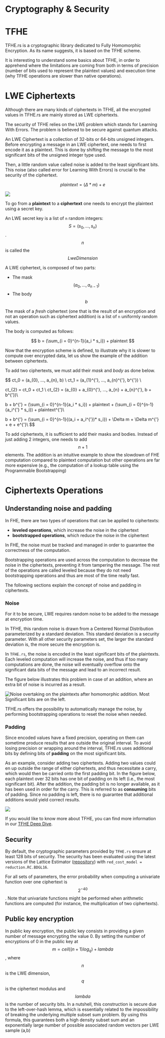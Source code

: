 # Cryptography & Security

# TFHE

TFHE.rs is a cryptographic library dedicated to Fully Homomorphic Encryption. As its name
suggests, it is based on the TFHE scheme.

It is interesting to understand some basics about TFHE,
in order to apprehend where the limitations are coming from both
in terms of precision (number of bits used to represent the plaintext values)
and execution time (why TFHE operations are slower than native operations).

# LWE Ciphertexts

Although there are many kinds of ciphertexts in TFHE,
all the encrypted values in TFHE.rs are mainly stored as LWE ciphertexts.

The security of TFHE relies on the LWE problem which stands for Learning With Errors.
The problem is believed to be secure against quantum attacks.

An LWE Ciphertext is a collection of 32-bits or 64-bits unsigned integers.
Before encrypting a message in an LWE ciphertext, one needs to first encode it as a plaintext.
This is done by shifting the message to the most significant bits of the unsigned integer type used.

Then, a little random value called noise is added to the least significant bits.
This noise (also called error for Learning With Errors) is crucial to the security of the ciphertext.

$$ plaintext = (\Delta * m) + e $$

![](../_static/lwe.png)

To go from a **plaintext** to a **ciphertext** one needs to encrypt the plaintext using a secret key.

An LWE secret key is a list of `n` random integers: $$S = (s_0, ..., s_n)$$.
$$n$$ is called the $$LweDimension$$

A LWE ciphertext, is composed of two parts:
- The mask $$(a_0, ..., a_{n-1})$$
- The body $$b$$

The mask of a _fresh_ ciphertext (one that is the result of an encryption
and not an operation such as ciphertext addition) is a list of `n` uniformly random values.

The body is computed as follows:

$$ b = (\sum_{i = 0}^{n-1}{a_i * s_i}) + plaintext $$

Now that the encryption scheme is defined, to illustrate why it is slower to compute over encrypted data,
let us show the example of the addition between ciphertexts.

To add two ciphertexts, we must add their $mask$ and $body$ as done below.

$$
ct_0 = (a_{0}, ..., a_{n}, b) \\
ct_1 = (a_{1}^{'}, ..., a_{n}^{'}, b^{'}) \\

ct_{2} = ct_0 + ct_1 \\
ct_{2} = (a_{0} + a_{0}^{'}, ..., a_{n} + a_{n}^{'}, b + b^{'})\\

b + b^{'} = (\sum_{i = 0}^{n-1}{a_i * s_i}) + plaintext + (\sum_{i = 0}^{n-1}{a_i^{'} * s_i}) + plaintext^{'}\\

b + b^{'} = (\sum_{i = 0}^{n-1}{(a_i + a_i^{'})* s_i}) + \Delta m + \Delta m^{'} + e + e^{'}\\
$$

To add ciphertexts, it is sufficient to add their masks and bodies.
Instead of just adding 2 integers, one needs to add $$n + 1$$ elements.
The addition is an intuitive example to show the slowdown of FHE computation compared to plaintext
computation but other operations are far more expensive
(e.g., the computation of a lookup table using the Programmable Bootstrapping)

# Ciphertexts Operations

## Understanding noise and padding

In FHE, there are two types of operations that can be applied to ciphertexts:

* **leveled operations**, which increase the noise in the ciphertext
* **bootstrapped operations**, which reduce the noise in the ciphertext

In FHE, the noise must be tracked and managed in order to guarantee the correctness of the computation.

Bootstrapping operations are used across the computation to decrease the noise in the ciphertexts, preventing it from tampering the message. The rest of the operations are called leveled because they do not need bootstrapping operations and thus are most of the time really fast.

The following sections explain the concept of noise and padding in ciphertexts.

### Noise

For it to be secure, LWE requires random noise to be added to the message at encryption time.

In TFHE, this random noise is drawn from a Centered Normal Distribution parameterized by a standard deviation. This standard deviation is a security parameter.
With all other security parameters set, the larger the standard deviation is, the more secure the encryption is.

In `TFHE.rs`, the noise is encoded in the least significant bits of the plaintexts. Each leveled computation will increase the noise, and thus if too many computations are done, the noise will eventually overflow onto the significant data bits of the message and lead to an incorrect result.

The figure below illustrates this problem in case of an addition, where an extra bit of noise is incurred as a result.

![Noise overtaking on the plaintexts after homomorphic addition. Most Significant bits are on the left.](../_static/fig7.png)

TFHE.rs offers the possibility to automatically manage the noise, by performing bootstrapping operations to reset the noise when needed.


### Padding

Since encoded values have a fixed precision, operating on them can sometime produce results that are outside the original interval. To avoid losing precision or wrapping around the interval, TFHE.rs uses additional bits by defining bits of **padding** on the most significant bits.

As an example, consider adding two ciphertexts. Adding two values could en up outside the range of either ciphertexts, and thus necessitate a carry, which would then be carried onto the first padding bit. In the figure below, each plaintext over 32 bits has one bit of padding on its left \(i.e., the most significant bit\). After the addition, the padding bit is no longer available, as it has been used in order for the carry. This is referred to as **consuming** bits of padding. Since no padding is left, there is no guarantee that additional additions would yield correct results.

![](../_static/fig6.png)

If you would like to know more about TFHE, you can find more information in our [TFHE Deep Dive](https://www.zama.ai/post/tfhe-deep-dive-part-1).

## Security

By default, the cryptographic parameters provided by `TFHE.rs` ensure at least 128 bits of security.
The security has been evaluated using the latest versions of the Lattice Estimator ([repository](https://github.com/malb/lattice-estimator)) with `red_cost_model = reduction.RC.BDGL16`.

For all sets of parameters, the error probability when computing a univariate function over one ciphertext is $$2^{-40}$$. Note that univariate functions might be performed when arithmetic functions are computed (for instance, the multiplication of two ciphertexts).

## Public key encryption

In public key encryption, the public key consists in providing a given number of message encrypting the value 0. By setting the number of encryptions of 0 in the public key at $$m = ceil( (n+1) log_q ) + lambda$$, where $$n$$ is the LWE dimension, $$q$$ is the ciphertext modulus and $$lambda$$ is the number of security bits. In a nutshell, this construction is secure due to the left-over-hash lemma, which is essentially related to the impossibility of breaking the underlying multiple subset sum problem. By using this formula, this guarantees both a high density subset sum and an exponentially large number of possible associated random vectors per LWE sample (a,b)
